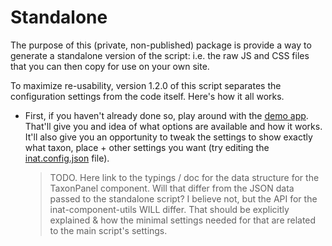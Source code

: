 # Standalone 

The purpose of this (private, non-published) package is provide a way to generate a standalone version of the script: 
i.e. the raw JS and CSS files that you can then copy for use on your own site. 

To maximize re-usability, version 1.2.0 of this script separates the configuration settings from the code itself. 
Here's how it all works.

- First, if you haven't already done so, play around with the [demo app](../demo). That'll give you and idea of what
options are available and how it works. It'll also give you an opportunity to tweak the settings to show exactly 
what taxon, place + other settings you want (try editing the [inat.config.json](../demo/src/inat.config.json) file).

  > TODO. Here link to the typings / doc for the data structure for the TaxonPanel component. Will that differ from the JSON
  > data passed to the standalone script? I believe not, but the API for the inat-component-utils WILL differ. That should
  > be explicitly explained & how the minimal settings needed for that are related to the main script's settings.


